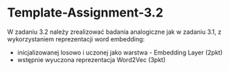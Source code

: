 # Template-Assignment-3.2

W zadaniu 3.2 należy zrealizować badania analogiczne jak w zadaniu 3.1, z wykorzystaniem reprezentacji word embedding:

- inicjalizowanej losowo i uczonej jako warstwa - Embedding Layer (2pkt)
- wstępnie wyuczona reprezentacja Word2Vec (3pkt)
